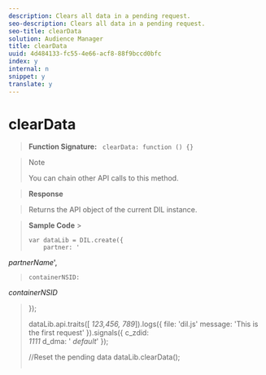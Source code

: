 ```yaml
---
description: Clears all data in a pending request.
seo-description: Clears all data in a pending request.
seo-title: clearData
solution: Audience Manager
title: clearData
uuid: 4d484133-fc55-4e66-acf8-88f9bccd0bfc
index: y
internal: n
snippet: y
translate: y
---
```


# clearData


>**Function Signature:** ` clearData: function () {}` 


>>[!NOTE]
>>
>>You can chain other API calls to this method.
>


>**Response** 

>Returns the API object of the current DIL instance. 

>**Sample Code** >
>```
>var dataLib = DIL.create({ 
>     partner: ' 
<i>partnerName</i>', 
>     containerNSID:  
<i>containerNSID</i> 
>}); 
> 
>dataLib.api.traits([ 
<i>123,456, 789</i>]).logs({ 
>     file: 'dil.js' 
>     message: 'This is the first request' 
>}).signals({ 
>     c_zdid:  
<i>1111</i> 
>     d_dma: ' 
<i>default</i>' 
>}); 
> 
>//Reset the pending data 
>dataLib.clearData();
>```

